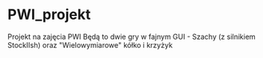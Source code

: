 # PWI_projekt

Projekt na zajęcia PWI 
Będą to dwie gry w fajnym GUI - Szachy (z silnikiem StockIIsh) oraz "Wielowymiarowe" kółko i krzyżyk
